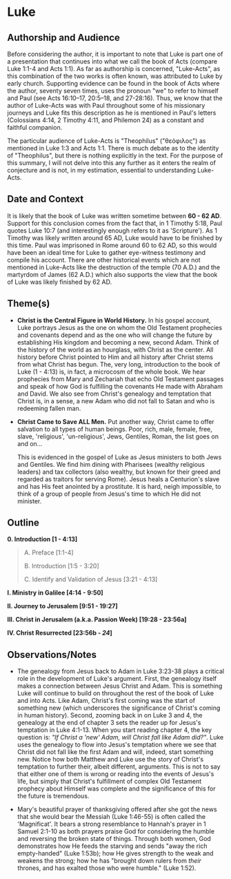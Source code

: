 # Luke


## Authorship and Audience
Before considering the author, it is important to note that Luke is part one of a presentation that continues into what we call the book of Acts (compare Luke 1:1-4 and Acts 1:1). As far as authorship is concerned, "Luke-Acts", as this combination of the two works is often known, was attributed to Luke by early church. Supporting evidence can be found in the book of Acts where the author, seventy seven times, uses the pronoun "we" to refer to himself and Paul (see Acts 16:10–17, 20:5–18, and 27-28:16). Thus, we know that the author of Luke-Acts was with Paul throughout some of his missionary journeys and Luke fits this description as he is mentioned in Paul's letters (Colossians 4:14, 2 Timothy 4:11, and Philemon 24) as a constant and faithful companion.

The particular audience of Luke-Acts is "Theophilus" ("θεόφιλος") as mentioned in Luke 1:3 and Acts 1:1. There is much debate as to the identity of "Theophilus", but there is nothing explicitly in the text. For the purpose of this summary, I will not delve into this any further as it enters the realm of conjecture and is not, in my estimation, essential to understanding Luke-Acts.


## Date and Context
It is likely that the book of Luke was written sometime between **60 - 62 AD**. Support for this conclusion comes from the fact that, in 1 Timothy 5:18, Paul quotes Luke 10:7 (and interestingly enough refers to it as 'Scripture'). As 1 Timothy was likely written around 65 AD, Luke would have to be finished by this time. Paul was imprisoned in Rome around 60 to 62 AD, so this would have been an ideal time for Luke to gather eye-witness testimony and compile his account. There are other historical events which are not mentioned in Luke-Acts like the destruction of the temple (70 A.D.) and the martyrdom of James (62 A.D.) which also supports the view that the book of Luke was likely finished by 62 AD.


## Theme(s)
- **Christ is the Central Figure in World History.** In his gospel account, Luke portrays Jesus as the one on whom the Old Testament prophecies and covenants depend and as the one who will change the future by establishing His kingdom and becoming a new, second Adam. Think of the history of the world as an hourglass, with Christ as the center. All history before Christ pointed to Him and all history after Christ stems from what Christ has begun. The, very long, introduction to the book of Luke (1 - 4:13) is, in fact, a microcosm of the whole book. We hear prophecies from Mary and Zechariah that echo Old Testament passages and speak of how God is fulfilling the covenants He made with Abraham and David. We also see from Christ's genealogy and temptation that Christ is, in a sense, a new Adam who did not fall to Satan and who is redeeming fallen man.

- **Christ Came to Save ALL Men.** Put another way, Christ came to offer salvation to all types of human beings. Poor, rich, male, female, free, slave, 'religious', 'un-religious', Jews, Gentiles, Roman, the list goes on and on... 

  This is evidenced in the gospel of Luke as Jesus ministers to both Jews and Gentiles. We find him dining with Pharisees (wealthy religious leaders) and tax collectors (also wealthy, but known for their greed and regarded as traitors for serving Rome). Jesus heals a Centurion's slave and has His feet anointed by a prostitute. It is hard, neigh impossible, to think of a group of people from Jesus's time to which He did not minister.


## Outline
**0. Introduction  [1 - 4:13]**

  > A. Preface  [1:1-4]
  > 
  > B. Introduction  [1:5 - 3:20]
  > 
  > C. Identify and Validation of Jesus  [3:21 - 4:13]

**I. Ministry in Galilee  [4:14 - 9:50]**

**II. Journey to Jerusalem  [9:51 - 19:27]**

**III. Christ in Jerusalem (a.k.a. Passion Week)  [19:28 - 23:56a]**

**IV. Christ Resurrected  [23:56b - *24*]**


## Observations/Notes
  - The genealogy from Jesus back to Adam in Luke 3:23-38 plays a critical role in the development of Luke's argument. First, the genealogy itself makes a connection between Jesus Christ and Adam. This is something Luke will continue to build on throughout the rest of the book of Luke and into Acts. Like Adam, Christ's first coming was the start of something new (which underscores the significance of Christ's coming in human history). Second, zooming back in on Luke 3 and 4, the genealogy at the end of chapter 3 sets the reader up for Jesus's temptation in Luke 4:1-13. When you start reading chapter 4, the key question is: *"If Christ a 'new' Adam, will Christ fall like Adam did?"*. Luke uses the genealogy to flow into Jesus's temptation where we see that Christ did not fall like the first Adam and will, indeed, start something new. Notice how both Matthew and Luke use the story of Christ's temptation to further their, albeit different, arguments. This is not to say that either one of them is wrong or reading into the events of Jesus's life, but simply that Christ's fulfillment of complex Old Testament prophecy about Himself was complete and the significance of this for the future is tremendous.

  - Mary's beautiful prayer of thanksgiving offered after she got the news that she would bear the Messiah (Luke 1:46-55) is often called the 'Magnificat'. It bears a strong resemblance to Hannah's prayer in 1 Samuel 2:1-10 as both prayers praise God for considering the humble and reversing the broken state of things. Through both women, God demonstrates how He feeds the starving and sends "away the rich empty-handed" (Luke 1:53b); how He gives strength to the weak and weakens the strong; how he has "brought down rulers from *their* thrones, and has exalted those who were humble." (Luke 1:52).
